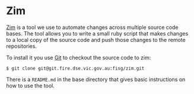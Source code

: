 # Zim

[Zim](http://git.fire.dse.vic.gov.au/fisg/zim) is a tool we use to automate changes across multiple
source code bases. The tool allows you to write a small ruby script that makes changes to a local copy
of the source code and push those changes to the remote repositories.

To install it you use [Git](SetupGit.md) to checkout the source code to zim:

    $ git clone git@git.fire.dse.vic.gov.au:fisg/zim.git

There is a ``README.md`` in the base directory that gives basic instructions on how to use the tool.
